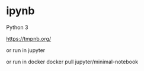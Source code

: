 # ipynb

Python 3

https://tmpnb.org/

or run in jupyter 

or run in docker 
docker pull jupyter/minimal-notebook
